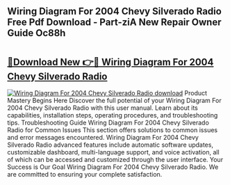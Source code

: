 ## Wiring Diagram For 2004 Chevy Silverado Radio Free Pdf Download - Part-ziA New Repair Owner Guide Oc88h

# <h2><a href="http://dflo9o.blite.top/?on=Wiring+Diagram+For+2004+Chevy+Silverado+Radio">🔗Download New 👉🔴 Wiring Diagram For 2004 Chevy Silverado Radio</a></h2>

[![Wiring Diagram For 2004 Chevy Silverado Radio download](https://i.imgur.com/lujVjoI.png)](http://dflo9o.blite.top/?on=Wiring+Diagram+For+2004+Chevy+Silverado+Radio)
Product Mastery Begins Here Discover the full potential of your Wiring Diagram For 2004 Chevy Silverado Radio with this user manual. Learn about its capabilities, installation steps, operating procedures, and troubleshooting tips. Troubleshooting Guide Wiring Diagram For 2004 Chevy Silverado Radio for Common Issues This section offers solutions to common issues and error messages encountered. Wiring Diagram For 2004 Chevy Silverado Radio advanced features include automatic software updates, customizable dashboard, multi-language support, and voice activation, all of which can be accessed and customized through the user interface. Your Success is Our Goal Wiring Diagram For 2004 Chevy Silverado Radio. We are committed to ensuring your complete satisfaction.
